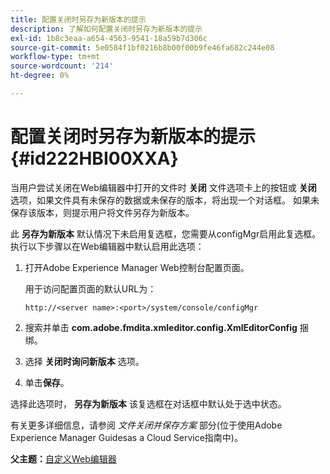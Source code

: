 ```yaml
---
title: 配置关闭时另存为新版本的提示
description: 了解如何配置关闭时另存为新版本的提示
exl-id: 1b8c3eaa-a654-4563-9541-18a59b7d306c
source-git-commit: 5e0584f1bf0216b8b00f00b9fe46fa682c244e08
workflow-type: tm+mt
source-wordcount: '214'
ht-degree: 0%

---
```


# 配置关闭时另存为新版本的提示 {#id222HBI00XXA}

当用户尝试关闭在Web编辑器中打开的文件时 **关闭** 文件选项卡上的按钮或 **关闭** 选项，如果文件具有未保存的数据或未保存的版本，将出现一个对话框。 如果未保存该版本，则提示用户将文件另存为新版本。

此 **另存为新版本** 默认情况下未启用复选框，您需要从configMgr启用此复选框。 执行以下步骤以在Web编辑器中默认启用此选项：

1. 打开Adobe Experience Manager Web控制台配置页面。

   用于访问配置页面的默认URL为：

   ```http
   http://<server name>:<port>/system/console/configMgr
   ```

1. 搜索并单击 **com.adobe.fmdita.xmleditor.config.XmlEditorConfig** 捆绑。

1. 选择 **关闭时询问新版本** 选项。

1. 单击&#x200B;**保存**。


选择此选项时， **另存为新版本** 该复选框在对话框中默认处于选中状态。

有关更多详细信息，请参阅 *文件关闭并保存方案* 部分(位于使用Adobe Experience Manager Guidesas a Cloud Service指南中)。

**父主题：**[&#x200B;自定义Web编辑器](conf-web-editor.md)
